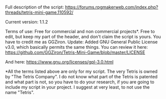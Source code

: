 Full description of the script: https://forums.rpgmakerweb.com/index.php?threads/tetris-mini-game.110592/ 

Current version: 1.1.2

Terms of use: Free for commercial and non commercial projects*. 
Free to edit, but keep my part of the header, and don't claim the script is yours. 
You have to credit me as GGZiron. 
Update: Added GNU General Public License v3.0, which basically permits the same things.
You can review it here: https://github.com/GGZiron/Tetris-Mini-Game/blob/master/LICENSE

And here: https://www.gnu.org/licenses/gpl-3.0.html

*All the terms listed above are only for my script. The very Tetris is owned
by "The Tetris Company". I do not know what part of the Tetris is patented and what part is not, so you have to do your research, if you are going to include my script in your project. I suggest at very least, to not use the name "Tetris".

